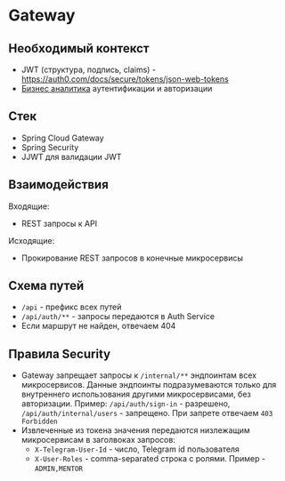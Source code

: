 # Gateway

## Необходимый контекст

- JWT (структура, подпись, claims) - https://auth0.com/docs/secure/tokens/json-web-tokens
- [Бизнес аналитика](../../../business-analytics/functionality/authentication-and-authorization.md) аутентификации и авторизации

## Стек

- Spring Cloud Gateway
- Spring Security
- JJWT для валидации JWT

## Взаимодействия

Входящие:
- REST запросы к API

Исходящие:
- Прокирование REST запросов в конечные микросервисы

## Схема путей

- `/api` - префикс всех путей
- `/api/auth/**` - запросы передаются в Auth Service
- Если маршрут не найден, отвечаем 404

## Правила Security

- Gateway запрещает запросы к `/internal/**` эндпоинтам всех микросервисов. Данные эндпоинты подразумеваются только для внутреннего использования другими микросервисами, без авторизации. Пример: `/api/auth/sign-in` - разрешено, `/api/auth/internal/users` - запрещено. При запрете отвечаем `403 Forbidden`
- Извлеченные из токена значения передаются низлежащим микросервисам в заголвоках запросов:
  - `X-Telegram-User-Id` - число, Telegram id пользователя
  - `X-User-Roles` - comma-separated строка с ролями. Пример - `ADMIN,MENTOR`

